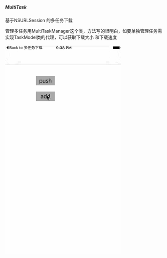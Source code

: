 ##### MultiTask
基于NSURLSession 的多任务下载

管理多任务用MultiTaskManager这个类，方法写的很明白，如要单独管理任务需实现TaskModel类的代理，可以获取下载大小 和下载速度

![](ep.gif)

